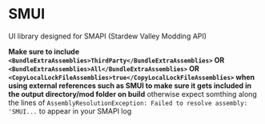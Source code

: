 # SMUI
 UI library designed for SMAPI (Stardew Valley Modding API)

**Make sure to include 	```<BundleExtraAssemblies>ThirdParty</BundleExtraAssemblies>``` OR 	```<BundleExtraAssemblies>All</BundleExtraAssemblies>``` OR ```<CopyLocalLockFileAssemblies>true</CopyLocalLockFileAssemblies>``` when using external references such as SMUI to make sure it gets included in the output directory/mod folder on build** otherwise expect somthing along the lines of ```AssemblyResolutionException: Failed to resolve assembly: 'SMUI...``` to appear in your SMAPI log
